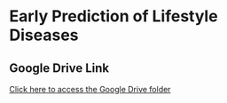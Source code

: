 # Early Prediction of Lifestyle Diseases



## Google Drive Link
[Click here to access the Google Drive folder](https://drive.google.com/drive/folders/1Z8bbBtKfRJq5vXDGjCE8Ycd3QBqo51cv?usp=sharing)



